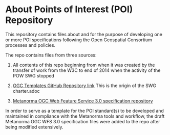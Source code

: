 About Points of Interest (POI) Repository
===

This repository contains files about and for the purpose of developing one or more POI specifications following the Open Geospatial Consortium processes and policies.

The repo contains files from three sources:

1. All contents of this repo beginning from when it was created by the transfer of work from the W3C to end of 2014 when the activity of the POW SWG stopped

2. [OGC Templates GitHub Repository link](https://github.com/opengeospatial/templates)
This is the origin of the SWG charter.adoc

3. [Metanorma OGC Web Feature Service 3.0 specification repository](https://github.com/metanorma/ogc-wfs/tree/afad7f2cfca77ba67c5b82dee68124dd077b9b4f)

In order to serve as a template for the POI standard(s) to be developed and maintained in compliance with the Metanorma tools and workflow, the draft Metanorma OGC WFS 3.0 specification files were added to the repo after being modified extensively.

